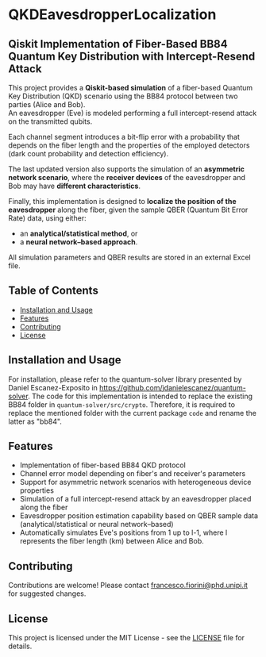 # QKDEavesdropperLocalization
## Qiskit Implementation of Fiber-Based BB84 Quantum Key Distribution with Intercept-Resend Attack

This project provides a **Qiskit-based simulation** of a fiber-based Quantum Key Distribution (QKD) scenario using the BB84 protocol between two parties (Alice and Bob).  
An eavesdropper (Eve) is modeled performing a full intercept-resend attack on the transmitted qubits.  

Each channel segment introduces a bit-flip error with a probability that depends on the fiber length and the properties of the employed detectors (dark count probability and detection efficiency).  

The last updated version also supports the simulation of an **asymmetric network scenario**, where the **receiver devices** of the eavesdropper and Bob may have **different characteristics**.  

Finally, this implementation is designed to **localize the position of the eavesdropper** along the fiber, given the sample QBER (Quantum Bit Error Rate) data, using either:  
- an **analytical/statistical method**, or  
- a **neural network–based approach**.

All simulation parameters and QBER results are stored in an external Excel file.

## Table of Contents
- [Installation and Usage](#installation-and-usage)
- [Features](#features)
- [Contributing](#contributing)
- [License](#license)


## Installation and Usage
For installation, please refer to the quantum-solver library presented by Daniel Escanez-Exposito in https://github.com/jdanielescanez/quantum-solver. The code for this implementation is intended to replace the existing BB84 folder in `quantum-solver/src/crypto`. Therefore, it is required to replace the mentioned folder with the current package `code` and rename the latter as "bb84".

## Features
- Implementation of fiber-based BB84 QKD protocol
- Channel error model depending on fiber's and receiver's parameters
- Support for asymmetric network scenarios with heterogeneous device properties
- Simulation of a full intercept-resend attack by an eavesdropper placed along the fiber
- Eavesdropper position estimation capability based on QBER sample data (analytical/statistical or neural network–based)
- Automatically simulates Eve's positions from 1 up to l-1, where l represents the fiber length (km) between Alice and Bob.

## Contributing
Contributions are welcome! Please contact francesco.fiorini@phd.unipi.it for suggested changes.

## License
This project is licensed under the MIT License - see the [LICENSE](LICENSE) file for details.
